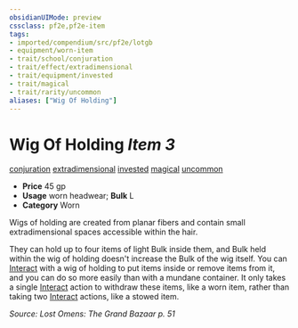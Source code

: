 ```yaml
---
obsidianUIMode: preview
cssclass: pf2e,pf2e-item
tags:
- imported/compendium/src/pf2e/lotgb
- equipment/worn-item
- trait/school/conjuration
- trait/effect/extradimensional
- trait/equipment/invested
- trait/magical
- trait/rarity/uncommon
aliases: ["Wig Of Holding"]
---
```

# Wig Of Holding *Item 3*  
[conjuration](conjuration.md)  [extradimensional](extradimensional.md)  [invested](invested.md)  [magical](magical.md)  [uncommon](uncommon.md)  

- **Price** 45 gp
- **Usage** worn headwear; **Bulk** L
- **Category** Worn

Wigs of holding are created from planar fibers and contain small extradimensional spaces accessible within the hair.

They can hold up to four items of light Bulk inside them, and Bulk held within the wig of holding doesn't increase the Bulk of the wig itself. You can [Interact](interact.md) with a wig of holding to put items inside or remove items from it, and you can do so more easily than with a mundane container. It only takes a single [Interact](interact.md) action to withdraw these items, like a worn item, rather than taking two [Interact](interact.md) actions, like a stowed item.

*Source: Lost Omens: The Grand Bazaar p. 51*